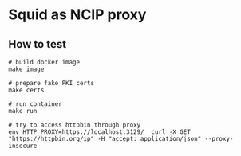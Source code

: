 # Squid as NCIP proxy

## How to test

    # build docker image
    make image

    # prepare fake PKI certs
    make certs

    # run container
    make run

    # try to access httpbin through proxy
    env HTTP_PROXY=https://localhost:3129/  curl -X GET "https://httpbin.org/ip" -H "accept: application/json" --proxy-insecure
    

